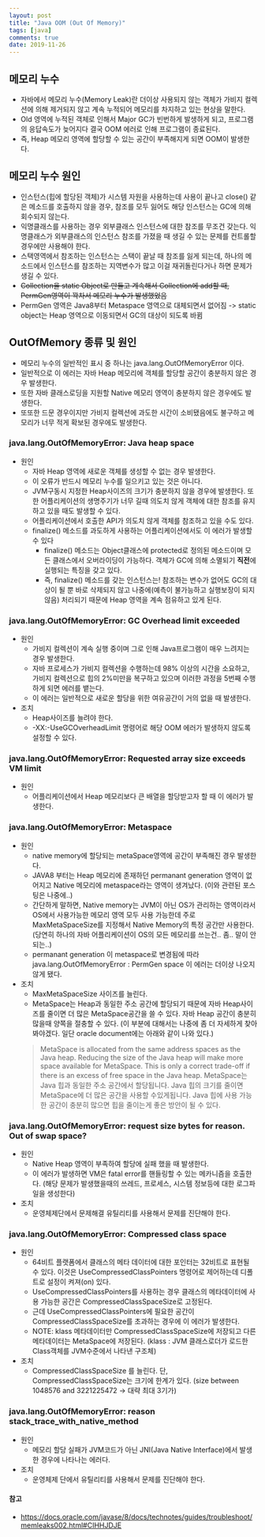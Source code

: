 ```yaml
---
layout: post
title: "Java OOM (Out Of Memory)"
tags: [java]
comments: true
date: 2019-11-26
---
```


## 메모리 누수
- 자바에서 메모리 누수(Memory Leak)란 더이상 사용되지 않는 객체가 가비지 컬렉션에 의해 제거되지 않고 계속 누적되어 메모리를 차지하고 있는 현상을 말한다.
- Old 영역에 누적된 객체로 인해서 Major GC가 빈번하게 발생하게 되고, 프로그램의 응답속도가 늦어지다 결국 OOM 에러로 인해 프로그램이 종료된다.
- 즉, Heap 메모리 영역에 할당할 수 있는 공간이 부족해지게 되면 OOM이 발생한다.


## 메모리 누수 원인
- 인스턴스(힙에 할당된 객체)가 시스템 자원을 사용하는데 사용이 끝나고 close() 같은 메소드를 호출하지 않을 경우, 참조를 모두 잃어도 해당 인스턴스는 GC에 의해 회수되지 않는다.
- 익명클래스를 사용하는 경우 외부클래스 인스턴스에 대한 참조를 무조건 갖는다. 익명클래스가 외부클래스의 인스턴스 참조를 가졌을 때 생길 수 있는 문제를 컨트롤할 경우에만 사용해야 한다.
- 스택영역에서 참조하는 인스턴스는 스택이 끝날 때 참조를 잃게 되는데, 하나의 메소드에서 인스턴스를 참조하는 지역변수가 많고 이걸 재귀돌린다거나 하면 문제가 생길 수 있다.
- ~~Collection을 static Object로 만들고 계속해서 Collection에 add할 때, PermGen영역이 꽉차서 메모리 누수가 발생했었음~~
- PermGen 영역은 Java8부터 Metaspace 영역으로 대체되면서 없어짐 -> static object는 Heap 영역으로 이동되면서 GC의 대상이 되도록 바뀜


## OutOfMemory 종류 및 원인
- 메모리 누수의 일반적인 표시 중 하나는 java.lang.OutOfMemoryError 이다.
- 일반적으로 이 에러는 자바 Heap 메모리에 객체를 할당할 공간이 충분하지 않은 경우 발생한다.
- 또한 자바 클래스로딩을 지원할 Native 메모리 영역이 충분하지 않은 경우에도 발생한다.
- 또또한 드문 경우이지만 가비지 컬렉션에 과도한 시간이 소비됐음에도 불구하고 메모리가 너무 적게 확보된 경우에도 발생한다.


### java.lang.OutOfMemoryError: Java heap space
- 원인
  * 자바 Heap 영역에 새로운 객체를 생성할 수 없는 경우 발생한다. 
  * 이 오류가 반드시 메모리 누수를 일으키고 있는 것은 아니다.
  * JVM구동시 지정한 Heap사이즈의 크기가 충분하지 않을 경우에 발생한다. 또한 어플리케이션의 생명주기가 너무 길때 의도치 않게 객체에 대한 참조를 유지하고 있을 때도 발생할 수 있다.
  * 어플리케이션에서 호출한 API가 의도치 않게 객체를 참조하고 있을 수도 있다.
  * finalize() 메소드를 과도하게 사용하는 어플리케이션에서도 이 에러가 발생할 수 있다
    - finalize() 메소드는 Object클래스에 protected로 정의된 메소드이며 모든 클래스에서 오버라이딩이 가능하다. 객체가 GC에 의해 소멸되기 **직전**에 실행되는 특징을 갖고 있다.
    - 즉, finalize() 메소드를 갖는 인스턴스는! 참조하는 변수가 없어도 GC의 대상이 될 뿐 바로 삭제되지 않고 나중에(예측이 불가능하고 실행보장이 되지 않음) 처리되기 때문에 Heap 영역을 계속 점유하고 있게 된다.

### java.lang.OutOfMemoryError: GC Overhead limit exceeded
- 원인
  * 가비지 컬렉션이 계속 실행 중이며 그로 인해 Java프로그램이 매우 느려지는 경우 발생한다.
  * 자바 프로세스가 가비지 컬렉션을 수행하는데 98% 이상의 시간을 소요하고, 가비지 컬렉션으로 힙의 2%미만을 복구하고 있으며 이러한 과정을 5번째 수행하게 되면 에러를 뱉는다.
  * 이 에러는 일반적으로 새로운 할당을 위한 여유공간이 거의 없을 때 발생한다.
- 조치
  * Heap사이즈를 늘려야 한다.
  * -XX:-UseGCOverheadLimit 명령어로 해당 OOM 에러가 발생하지 않도록 설정할 수 있다.

### java.lang.OutOfMemoryError: Requested array size exceeds VM limit
- 원인
  * 어플리케이션에서 Heap 메모리보다 큰 배열을 할당받고자 할 때 이 에러가 발생한다.

### java.lang.OutOfMemoryError: Metaspace
- 원인
  * native memory에 할당되는 metaSpace영역에 공간이 부족해진 경우 발생한다.
  * JAVA8 부터는 Heap 메모리에 존재하던 permanant generation 영역이 없어지고 Native 메모리에 metaspace라는 영역이 생겨났다. (이와 관련된 포스팅은 나중에..)
  * 간단하게 말하면, Native memory는 JVM이 아닌 OS가 관리하는 영역이라서 OS에서 사용가능한 메모리 영역 모두 사용 가능한데 주로 MaxMetaSpaceSize를 지정해서 Native Memory의 특정 공간만 사용한다. (당연히 하나의 자바 어플리케이션이 OS의 모든 메모리를 쓰는건.. 좀.. 말이 안되는..)
  * permanant generation 이 metaspace로 변경됨에 따라  java.lang.OutOfMemoryError : PermGen space 이 에러는 더이상 나오지 않게 됐다.
- 조치
  * MaxMetaSpaceSize 사이즈를 늘린다.
  * MetaSpace는 Heap과 동일한 주소 공간에 할당되기 때문에 자바 Heap사이즈를 줄이면 더 많은 MetaSpace공간을 쓸 수 있다. 자바 Heap 공간이 충분히 많을때 양쪽을 절충할 수 있다. (이 부분에 대해서는 나중에 좀 더 자세하게 찾아봐야겠다. 일단 oracle document에는 아래와 같이 나와 있다.)
  > MetaSpace is allocated from the same address spaces as the Java heap. Reducing the size of the Java heap will make more space available for MetaSpace. This is only a correct trade-off if there is an excess of free space in the Java heap.
  > MetaSpace는 Java 힙과 동일한 주소 공간에서 할당됩니다. Java 힙의 크기를 줄이면 MetaSpace에 더 많은 공간을 사용할 수있게됩니다. Java 힙에 사용 가능한 공간이 충분히 많으면 힙을 줄이는게 좋은 방안이 될 수 있다.

### java.lang.OutOfMemoryError: request size bytes for reason. Out of swap space?
- 원인
  * Native Heap 영역이 부족하여 할당에 실패 했을 때 발생한다.
  * 이 에러가 발생하면 VM은 fatal error를 핸들링할 수 있는 메카니즘을 호출한다. (해당 문제가 발생했을때의 쓰레드, 프로세스, 시스템 정보등에 대한 로그파일을 생성한다)
- 조치
  * 운영체제단에서 문제해결 유틸리티를 사용해서 문제를 진단해야 한다.

### java.lang.OutOfMemoryError: Compressed class space
- 원인
  * 64비트 플랫폼에서 클래스의 메타 데이터에 대한 포인터는 32비트로 표현될 수 있다. 이것은 UseCompressedClassPointers 명령어로 제어하는데 디폴트로 설정이 켜져(on) 있다.
  * UseCompressedClassPointers를 사용하는 경우 클래스의 메타데이터에 사용 가능한 공간은 CompressedClassSpaceSize로 고정된다.
  * 근데 UseCompressedClassPointers에 필요한 공간이 CompressedClassSpaceSize를 초과하는 경우에 이 에러가 발생한다.
  * NOTE: klass 메타데이터만 CompressedClassSpaceSize에 저장되고 다른 메타데이터는 MetaSpace에 저장된다. (klass : JVM 클래스로더가 로드한 Class객체를 JVM수준에서 나타낸 구조체)
- 조치
  * CompressedClassSpaceSize 를 늘린다. 단, CompressedClassSpaceSize는 크기에 한계가 있다. (size between 1048576 and 3221225472 -> 대략 최대 3기가)

### java.lang.OutOfMemoryError: reason stack_trace_with_native_method
- 원인
  * 메모리 할당 실패가 JVM코드가 아닌 JNI(Java Native Interface)에서 발생한 경우에 나타나는 에러다.
- 조치
  * 운영체제 단에서 유틸리티를 사용해서 문제를 진단해야 한다.



#### 참고
- <https://docs.oracle.com/javase/8/docs/technotes/guides/troubleshoot/memleaks002.html#CIHHJDJE>